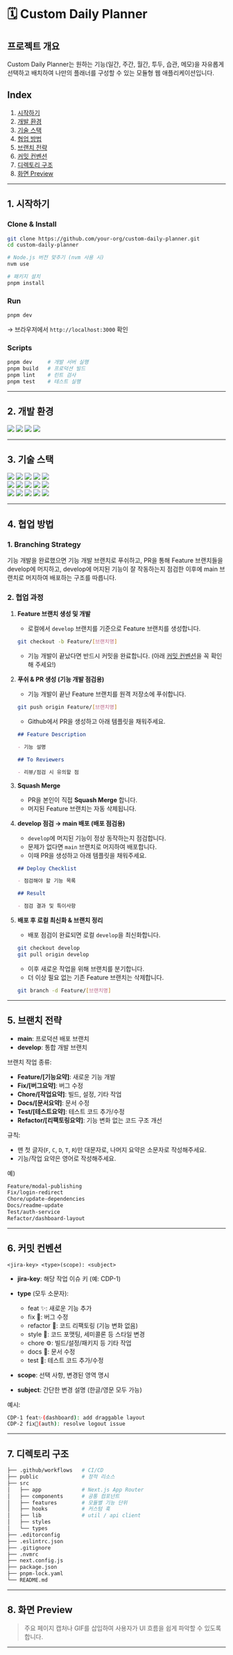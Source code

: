 # 🗓️ Custom Daily Planner

## 프로젝트 개요

Custom Daily Planner는 원하는 기능(일간, 주간, 월간, 투두, 습관, 메모)을 자유롭게 선택하고 배치하여 나만의 플래너를 구성할 수 있는 모듈형 웹 애플리케이션입니다.

## Index

1. [시작하기](#1-시작하기)
2. [개발 환경](#2-개발-환경)
3. [기술 스택](#3-기술-스택)
4. [협업 방법](#4-협업-방법)
5. [브랜치 전략](#5-브랜치-전략)
6. [커밋 컨벤션](#6-커밋-컨벤션)
7. [디렉토리 구조](#7-디렉토리-구조)
8. [화면 Preview](#8-화면-preview)

---

## 1. 시작하기

### Clone & Install

```bash
git clone https://github.com/your-org/custom-daily-planner.git
cd custom-daily-planner

# Node.js 버전 맞추기 (nvm 사용 시)
nvm use

# 패키지 설치
pnpm install
```

### Run

```bash
pnpm dev
```

→ 브라우저에서 `http://localhost:3000` 확인

### Scripts

```bash
pnpm dev     # 개발 서버 실행
pnpm build   # 프로덕션 빌드
pnpm lint    # 린트 검사
pnpm test    # 테스트 실행
```

---

## 2. 개발 환경

<a><img src="https://img.shields.io/badge/Node.js-20.x-339933?style=flat-square&logo=node.js&logoColor=white"/></a> <a><img src="https://img.shields.io/badge/pnpm-8.x-F69220?style=flat-square&logo=pnpm&logoColor=white"/></a> <a><img src="https://img.shields.io/badge/Vercel-000000?style=flat-square&logo=vercel&logoColor=white"/></a> <a><img src="https://img.shields.io/badge/Supabase-3ECF8E?style=flat-square&logo=supabase&logoColor=white"/></a>

---

## 3. 기술 스택

<a><img src="https://img.shields.io/badge/Next.js-13+-000000?style=flat-square&logo=next.js&logoColor=white"/></a> <a><img src="https://img.shields.io/badge/TypeScript-3178C6?style=flat-square&logo=typescript&logoColor=white"/></a> <a><img src="https://img.shields.io/badge/TailwindCSS-06B6D4?style=flat-square&logo=tailwindcss&logoColor=white"/></a> <a><img src="https://img.shields.io/badge/shadcn/ui-000000?style=flat-square&logo=shadcnui&logoColor=white"/></a> <a><img src="https://img.shields.io/badge/lucide--react-0A0A0A?style=flat-square&logo=react&logoColor=white"/></a> <br/> <a><img src="https://img.shields.io/badge/Zustand-4433FF?style=flat-square&logo=react&logoColor=white"/></a> <a><img src="https://img.shields.io/badge/TanStack%20Query-FF4154?style=flat-square&logo=reactquery&logoColor=white"/></a> <a><img src="https://img.shields.io/badge/ESLint-4B32C3?style=flat-square&logo=eslint&logoColor=white"/></a> <a><img src="https://img.shields.io/badge/Prettier-F7B93E?style=flat-square&logo=prettier&logoColor=white"/></a> <a><img src="https://img.shields.io/badge/Husky-000000?style=flat-square&logo=git&logoColor=white"/></a> <br/> <a><img src="https://img.shields.io/badge/Vitest-6E9F18?style=flat-square&logo=vitest&logoColor=white"/></a> <a><img src="https://img.shields.io/badge/Playwright-2EAD33?style=flat-square&logo=playwright&logoColor=white"/></a> <a><img src="https://img.shields.io/badge/Sentry-362D59?style=flat-square&logo=sentry&logoColor=white"/></a> <a><img src="https://img.shields.io/badge/next--seo-000000?style=flat-square&logo=googlechrome&logoColor=white"/></a> <a><img src="https://img.shields.io/badge/next--sitemap-000000?style=flat-square&logo=sitemap&logoColor=white"/></a>

---

## 4. 협업 방법

### 1. Branching Strategy

기능 개발을 완료했으면 기능 개발 브랜치로 푸쉬하고, PR을 통해 Feature 브랜치들을 develop에 머지하고,
develop에 머지된 기능이 잘 작동하는지 점검한 이후에 main 브랜치로 머지하여 배포하는 구조를 따릅니다.

### 2. 협업 과정

1. **Feature 브랜치 생성 및 개발**

   - 로컬에서 `develop` 브랜치를 기준으로 Feature 브랜치를 생성합니다.

   ```bash
   git checkout -b Feature/[브랜치명]
   ```

   - 기능 개발이 끝났다면 반드시 커밋을 완료합니다. (아래 [커밋 컨벤션](#6-커밋-컨벤션)을 꼭 확인해 주세요!)

2. **푸쉬 & PR 생성 (기능 개발 점검용)**

   - 기능 개발이 끝난 Feature 브랜치를 원격 저장소에 푸쉬합니다.

   ```bash
   git push origin Feature/[브랜치명]
   ```

   - Github에서 PR을 생성하고 아래 템플릿을 채워주세요.

   ```markdown
   ## Feature Description

   - 기능 설명

   ## To Reviewers

   - 리뷰/점검 시 유의할 점
   ```

3. **Squash Merge**

   - PR을 본인이 직접 **Squash Merge** 합니다.
   - 머지된 Feature 브랜치는 자동 삭제됩니다.

4. **develop 점검 → main 배포 (배포 점검용)**

   - `develop`에 머지된 기능이 정상 동작하는지 점검합니다.
   - 문제가 없다면 `main` 브랜치로 머지하여 배포합니다.
   - 이때 PR을 생성하고 아래 템플릿을 채워주세요.

   ```markdown
   ## Deploy Checklist

   - 점검해야 할 기능 목록

   ## Result

   - 점검 결과 및 특이사항
   ```

5. **배포 후 로컬 최신화 & 브랜치 정리**

   - 배포 점검이 완료되면 로컬 `develop`을 최신화합니다.

   ```bash
   git checkout develop
   git pull origin develop
   ```

   - 이후 새로운 작업을 위해 브랜치를 분기합니다.
   - 더 이상 필요 없는 기존 Feature 브랜치는 삭제합니다.

   ```bash
   git branch -d Feature/[브랜치명]
   ```

---

## 5. 브랜치 전략

- **main**: 프로덕션 배포 브랜치
- **develop**: 통합 개발 브랜치

브랜치 작업 종류:

- **Feature/\[기능요약]**: 새로운 기능 개발
- **Fix/\[버그요약]**: 버그 수정
- **Chore/\[작업요약]**: 빌드, 설정, 기타 작업
- **Docs/\[문서요약]**: 문서 수정
- **Test/\[테스트요약]**: 테스트 코드 추가/수정
- **Refactor/\[리팩토링요약]**: 기능 변화 없는 코드 구조 개선

규칙:

- 맨 첫 글자(`F`, `C`, `D`, `T`, `R`)만 대문자로, 나머지 요약은 소문자로 작성해주세요.
- 기능/작업 요약은 영어로 작성해주세요.

예)

```bash
Feature/modal-publishing
Fix/login-redirect
Chore/update-dependencies
Docs/readme-update
Test/auth-service
Refactor/dashboard-layout
```

---

## 6. 커밋 컨벤션

```
<jira-key> <type>(scope): <subject>
```

- **jira-key**: 해당 작업 이슈 키 (예: CDP-1)
- **type** (모두 소문자):

  - feat ✨: 새로운 기능 추가
  - fix 🐛: 버그 수정
  - refactor 🔨: 코드 리팩토링 (기능 변화 없음)
  - style 🎨: 코드 포맷팅, 세미콜론 등 스타일 변경
  - chore ⚙️: 빌드/설정/패키지 등 기타 작업
  - docs 📝: 문서 수정
  - test 🧪: 테스트 코드 추가/수정

- **scope**: 선택 사항, 변경된 영역 명시
- **subject**: 간단한 변경 설명 (한글/영문 모두 가능)

예시:

```bash
CDP-1 feat✨(dashboard): add draggable layout
CDP-2 fix🐛(auth): resolve logout issue
```

---

## 7. 디렉토리 구조

```bash
├── .github/workflows   # CI/CD
├── public              # 정적 리소스
├── src
│   ├── app             # Next.js App Router
│   ├── components      # 공통 컴포넌트
│   ├── features        # 모듈별 기능 단위
│   ├── hooks           # 커스텀 훅
│   ├── lib             # util / api client
│   ├── styles
│   └── types
├── .editorconfig
├── .eslintrc.json
├── .gitignore
├── .nvmrc
├── next.config.js
├── package.json
├── pnpm-lock.yaml
└── README.md
```

---

## 8. 화면 Preview

> 주요 페이지 캡처나 GIF를 삽입하여 사용자가 UI 흐름을 쉽게 파악할 수 있도록 합니다.

---
